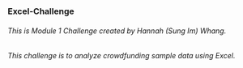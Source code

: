 ### Excel-Challenge
###### This is Module 1 Challenge created by Hannah (Sung Im) Whang.
###### This challenge is to analyze crowdfunding sample data using Excel.
